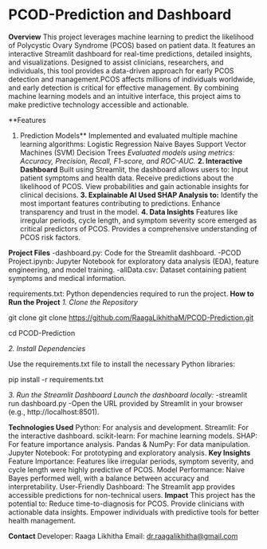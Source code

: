 # PCOD-Prediction and Dashboard 
**Overview**
This project leverages machine learning to predict the likelihood of Polycystic Ovary Syndrome (PCOS) based on patient data. It features an interactive Streamlit dashboard for real-time predictions, detailed insights, and visualizations. Designed to assist clinicians, researchers, and individuals, this tool provides a data-driven approach for early PCOS detection and management.PCOS affects millions of individuals worldwide, and early detection is critical for effective management. By combining machine learning models and an intuitive interface, this project aims to make predictive technology accessible and actionable.

**Features
1. Prediction Models**
Implemented and evaluated multiple machine learning algorithms:
Logistic Regression
Naive Bayes
Support Vector Machines (SVM)
Decision Trees
_Evaluated models using metrics:_
_Accuracy, Precision, Recall, F1-score, and ROC-AUC._
**2. Interactive Dashboard**
Built using Streamlit, the dashboard allows users to:
Input patient symptoms and health data.
Receive predictions about the likelihood of PCOS.
View probabilities and gain actionable insights for clinical decisions.
**3. Explainable AI
Used SHAP Analysis to:**
Identify the most important features contributing to predictions.
Enhance transparency and trust in the model.
**4. Data Insights**
Features like irregular periods, cycle length, and symptom severity score emerged as critical predictors of PCOS.
Provides a comprehensive understanding of PCOS risk factors.


**Project Files**
-dashboard.py: Code for the Streamlit dashboard.
-PCOD Project.ipynb: Jupyter Notebook for exploratory data analysis (EDA), feature engineering, and model training.
-allData.csv: Dataset containing patient symptoms and medical information.



requirements.txt: Python dependencies required to run the project.
**How to Run the Project**
_1. Clone the Repository_

git clone git clone https://github.com/RaagaLikhithaM/PCOD-Prediction.git

cd PCOD-Prediction

_2. Install Dependencies_

Use the requirements.txt file to install the necessary Python libraries:

pip install -r requirements.txt

_3. Run the Streamlit Dashboard_
_Launch the dashboard locally:_
-streamlit run dashboard.py
-Open the URL provided by Streamlit in your browser (e.g., http://localhost:8501).

**Technologies Used**
Python: For analysis and development.
Streamlit: For the interactive dashboard.
scikit-learn: For machine learning models.
SHAP: For feature importance analysis.
Pandas & NumPy: For data manipulation.
Jupyter Notebook: For prototyping and exploratory analysis.
**Key Insights**
Feature Importance: Features like irregular periods, symptom severity, and cycle length were highly predictive of PCOS.
Model Performance: Naive Bayes performed well, with a balance between accuracy and interpretability.
User-Friendly Dashboard: The Streamlit app provides accessible predictions for non-technical users.
**Impact**
This project has the potential to:
Reduce time-to-diagnosis for PCOS.
Provide clinicians with actionable data insights.
Empower individuals with predictive tools for better health management.

**Contact**
Developer: Raaga Likhitha
Email: dr.raagalikhitha@gmail.com
